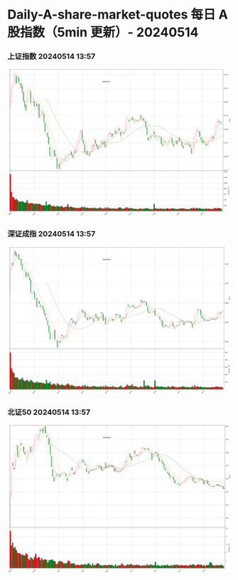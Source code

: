 
# Daily-A-share-market-quotes 每日 A 股指数（5min 更新）- 20240514

### 上证指数 20240514 13:57
![](./fig/2024/5/20240514-sh000001.png)

### 深证成指 20240514 13:57
![](./fig/2024/5/20240514-sz399001.png)

### 北证50 20240514 13:57
![](./fig/2024/5/20240514-bj899050.png)
